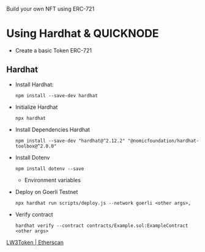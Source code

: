 Build your own NFT using ERC-721

# Using Hardhat & QUICKNODE 

- Create a basic Token ERC-721

## Hardhat
- Install Hardhat:
    ```
    npm install --save-dev hardhat
    ````

- Initialize Hardhat
    ```
    npx hardhat
    ```
- Install Dependencies Hardhat
    ```
    npm install --save-dev "hardhat@^2.12.2" "@nomicfoundation/hardhat-toolbox@^2.0.0"
    ```

- Install Dotenv
    ```
    npm install dotenv --save
    ```
    - Environment variables

- Deploy on Goerli Testnet    
    ```
    npx hardhat run scripts/deploy.js --network goerli <other args>,
    ```
- Verify contract 
    ```
    hardhat verify --contract contracts/Example.sol:ExampleContract <other args>

    ```
[LW3Token | Etherscan](https://goerli.etherscan.io/address/0x0755b47E70C7fcd556176D4d3882E2951773075e#code)
